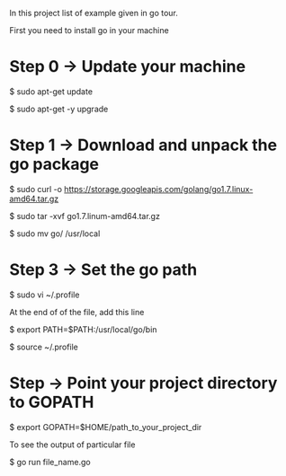 In this project list of example given in go tour.

First you need to install go in your machine

# Step 0 -> Update your machine

$ sudo apt-get update

$ sudo apt-get -y upgrade

# Step 1 -> Download and unpack the go package

$ sudo curl -o https://storage.googleapis.com/golang/go1.7.linux-amd64.tar.gz

$ sudo tar -xvf go1.7.linum-amd64.tar.gz

$ sudo mv go/ /usr/local


# Step 3 -> Set the go path

$ sudo vi ~/.profile

At the end of of the file, add this line

$ export PATH=$PATH:/usr/local/go/bin

$ source ~/.profile

# Step -> Point your project directory to GOPATH

$ export GOPATH=$HOME/path_to_your_project_dir


To see the output of particular file

$ go run file_name.go
